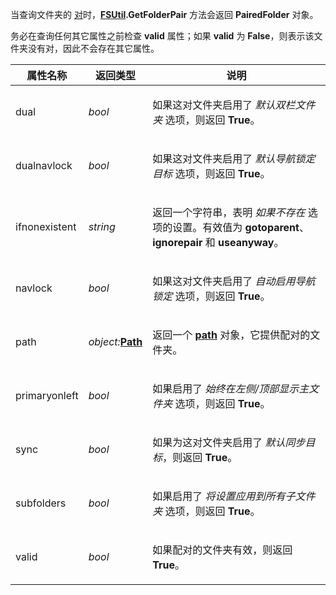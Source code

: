 当查询文件夹的 [对](/Manual/preferences/preferences_categories/frequently_used_paths/paired_folders.zh.md)时，**[FSUtil](fsutil.zh.md).GetFolderPair** 方法会返回 **PairedFolder** 对象。

务必在查询任何其它属性之前检查 **valid** 属性；如果 **valid** 为 **False**，则表示该文件夹没有对，因此不会存在其它属性。

<table>
<thead><tr><th>
属性名称</th><th>
返回类型</th><th>
说明
</th></tr></thead><tbody><tr><td>
dual</td><td>

*bool*</td><td>

如果这对文件夹启用了 *默认双栏文件夹* 选项，则返回 **True**。
</td></tr><tr><td>
dualnavlock</td><td>

*bool*</td><td>

如果这对文件夹启用了 *默认导航锁定目标* 选项，则返回 **True**。
</td></tr><tr><td>
ifnonexistent</td><td>

*string*</td><td>

返回一个字符串，表明 *如果不存在* 选项的设置。有效值为 **gotoparent**、**ignorepair** 和 **useanyway**。
</td></tr><tr><td>
navlock</td><td>

*bool*</td><td>

如果这对文件夹启用了 *自动启用导航锁定* 选项，则返回 **True**。
</td></tr><tr><td>
path</td><td>

*object:***[Path](path.zh.md)**</td><td>

返回一个 **[path](path.zh.md)** 对象，它提供配对的文件夹。
</td></tr><tr><td>
primaryonleft</td><td>

*bool*</td><td>

如果启用了 *始终在左侧/顶部显示主文件夹* 选项，则返回 **True**。
</td></tr><tr><td>
sync</td><td>

*bool*</td><td>

如果为这对文件夹启用了 *默认同步目标*，则返回 **True**。
</td></tr><tr><td>
subfolders</td><td>

*bool*</td><td>

如果启用了 *将设置应用到所有子文件夹* 选项，则返回 **True**。
</td></tr><tr><td>
valid</td><td>

*bool*</td><td>

如果配对的文件夹有效，则返回 **True**。
</td></tr></tbody>
</table>
